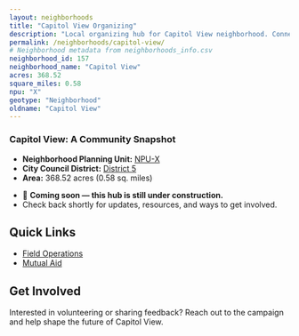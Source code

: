 ```yaml
---
layout: neighborhoods
title: "Capitol View Organizing"
description: "Local organizing hub for Capitol View neighborhood. Connect with field operations, mutual aid, and community organizing efforts."
permalink: /neighborhoods/capitol-view/
# Neighborhood metadata from neighborhoods_info.csv
neighborhood_id: 157
neighborhood_name: "Capitol View"
acres: 368.52
square_miles: 0.58
npu: "X"
geotype: "Neighborhood"
oldname: "Capitol View"
---
```


### **Capitol View: A Community Snapshot**

  * **Neighborhood Planning Unit:** [NPU-X](https://www.atlantaga.gov/government/departments/city-planning/neighborhood-planning-units/neighborhood-and-npu-contacts)
  * **City Council District:** [District 5](https://citycouncil.atlantaga.gov/council-members/antonio-lewis)
  * **Area:** 368.52 acres (0.58 sq. miles)

- 🚧 **Coming soon — this hub is still under construction.**
- Check back shortly for updates, resources, and ways to get involved.

## Quick Links

- [Field Operations](./field-ops/)
- [Mutual Aid](./mutual-aid/)

## Get Involved

Interested in volunteering or sharing feedback? Reach out to the campaign and help shape the future of Capitol View.
